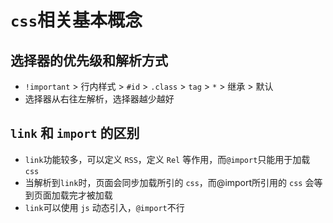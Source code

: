 # `css`相关基本概念

## 选择器的优先级和解析方式
- `!important` > 行内样式 > `#id` > `.class` > `tag` > `*` > 继承 > 默认
- 选择器从右往左解析，选择器越少越好

## `link` 和 `import` 的区别
- `link`功能较多，可以定义 `RSS`，定义 `Rel` 等作用，而`@import`只能用于加载 `css`
- 当解析到`link`时，页面会同步加载所引的 `css`，而@import所引用的 `css` 会等到页面加载完才被加载
- `link`可以使用 `js` 动态引入，`@import`不行
